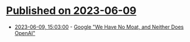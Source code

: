 # [Published on 2023-06-09](index.md)

* [2023-06-09, 15:03:00](https://soylentnews.org/article.pl?sid=23/06/09/0014225&from=rss) - [Google \"We Have No Moat, and Neither Does OpenAI\"](https://soylentnews.org/article.pl?sid=23/06/09/0014225&from=rss)

